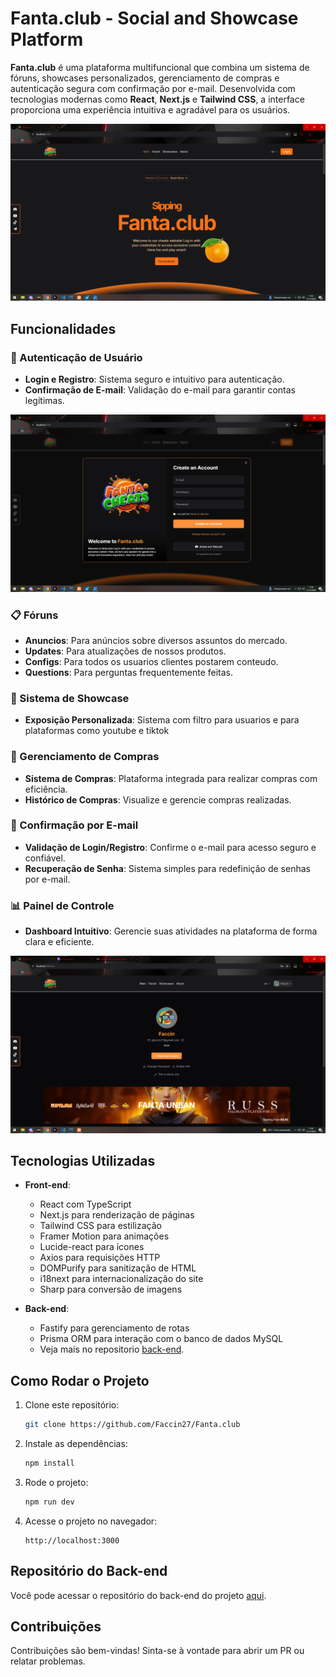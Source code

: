 # Fanta.club - Social and Showcase Platform

**Fanta.club** é uma plataforma multifuncional que combina um sistema de fóruns, showcases personalizados, gerenciamento de compras e autenticação segura com confirmação por e-mail. Desenvolvida com tecnologias modernas como **React**, **Next.js** e **Tailwind CSS**, a interface proporciona uma experiência intuitiva e agradável para os usuários.

<img src="./public/readme_home.png" alt="Homepage" width="600"/>

## Funcionalidades

### 🔐 Autenticação de Usuário

- **Login e Registro**: Sistema seguro e intuitivo para autenticação.
- **Confirmação de E-mail**: Validação do e-mail para garantir contas legítimas.

<img src="./public/readme_login.png" alt="Homepage" width="600"/>

### 📋 Fóruns

- **Anuncios**: Para anúncios sobre diversos assuntos do mercado.
- **Updates**: Para atualizações de nossos produtos.
- **Configs**: Para todos os usuarios clientes postarem conteudo.
- **Questions**: Para perguntas frequentemente feitas.



### 🌟 Sistema de Showcase

- **Exposição Personalizada**: Sistema com filtro para usuarios e para plataformas como youtube e tiktok


### 🛒 Gerenciamento de Compras

- **Sistema de Compras**: Plataforma integrada para realizar compras com eficiência.
- **Histórico de Compras**: Visualize e gerencie compras realizadas.


### 📧 Confirmação por E-mail

- **Validação de Login/Registro**: Confirme o e-mail para acesso seguro e confiável.
- **Recuperação de Senha**: Sistema simples para redefinição de senhas por e-mail.

### 📊 Painel de Controle

- **Dashboard Intuitivo**: Gerencie suas atividades na plataforma de forma clara e eficiente.

<img src="./public/readme_profile.png" alt="Dashboard" width="600"/>

## Tecnologias Utilizadas

- **Front-end**:
  - React com TypeScript
  - Next.js para renderização de páginas
  - Tailwind CSS para estilização
  - Framer Motion para animações
  - Lucide-react para ícones
  - Axios para requisições HTTP
  - DOMPurify para sanitização de HTML
  - i18next para internacionalização do site
  - Sharp para conversão de imagens
  
- **Back-end**:
  - Fastify para gerenciamento de rotas
  - Prisma ORM para interação com o banco de dados MySQL
  - Veja mais no repositorio [back-end](https://github.com/Faccin27/Fanta.club-backend).

## Como Rodar o Projeto

1. Clone este repositório:

   ```bash
   git clone https://github.com/Faccin27/Fanta.club
   ```

2. Instale as dependências:

   ```bash
   npm install
   ```

3. Rode o projeto:

   ```bash
   npm run dev
   ```

4. Acesse o projeto no navegador:
   ```
   http://localhost:3000
   ```

## Repositório do Back-end

Você pode acessar o repositório do back-end do projeto [aqui](https://github.com/Faccin27/Fanta.club-backend).

## Contribuições

Contribuições são bem-vindas! Sinta-se à vontade para abrir um PR ou relatar problemas.


